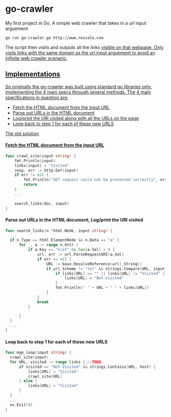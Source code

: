 # go-crawler
My first project in Go. A simple web crawler that takes in a url input arguement. 
```
go run go-crawler.go http://www.rescale.com
```
The script then visits and outputs all the links <a href> visible on that webpage. 
Only visits links with the same domain as the url input arguement to avoid an infinite web crawler scenario. 
  
## Implementations
  So originally the go-crawler was built using standard go libraries only, implementing
  the 4 main specs through several methods. The 4 main specifications in question are:
  
  - Fetch the HTML document from the input URL
  - Parse out URLs in the HTML document
  - Log/print the URl visited along with all the URLs on the page
  - Loop back to step 1 for each of these new URLS
  
The old solution 	
#### Fetch the HTML document from the input URL

```go
func crawl_site(input string) {
	fmt.Println(input)
	links[input] = "Visited"
	resp, err := http.Get(input)
	if err != nil {
		fmt.Println("GET request could not be processed correctly", err)
		return
	}
	...
	
	search_links(doc, input)
}
```
  
#### Parse out URLs in the HTML document, Log/print the URl visited
  ```go
  func search_links(n *html.Node, input string) {
	...
	if n.Type == html.ElementNode && n.Data == "a" {
		for _, a := range n.Attr {
			if a.Key == "href" && len(a.Val) > 0 {
				url, err := url.ParseRequestURI(a.Val)
				if err == nil {
					URL := base.ResolveReference(url).String()
					if url.Scheme != "tel" && strings.Compare(URL, input) != 0 {
						if links[URL] == "" || links[URL] != "Visited" {
							links[URL] = "Not-Visited"
						}
						fmt.Println(" " + URL + " " + links[URL])
					}
				}
				break
			}

		}
	}
	...
}
  ```
  
#### Loop back to step 1 for each of these new URLS
  ```go
  func map_loop(input string) {
	crawl_site(input)
	for URL, visited := range links { //TODO
		if visited == "Not-Visited" && strings.Contains(URL, host) {
			links[URL] = "Visited"
			crawl_site(URL)
		} else {
			links[URL] = "Visited"
		}
	}
	...
	os.Exit(0)
}
  ```
